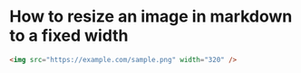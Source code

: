# How to resize an image in markdown to a fixed width
```html
<img src="https://example.com/sample.png" width="320" />
```

